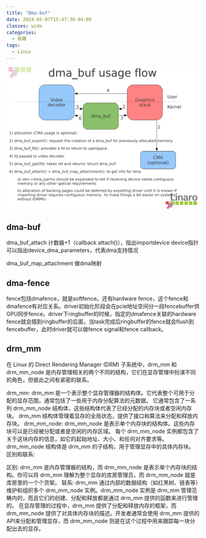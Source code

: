 ```yaml
---
title: "Dma-buf"
date: 2024-05-07T15:47:30-04:00
classes: wide
categories:
  - 收藏
tags:
  - Linux
---
```


![dma flow](/assets/images/dma.png)

## dma-buf
dma_buf_attach 计数器+1（callback attach()），指出importdevice
device指针可以指出device_dma_parameters，代表dma支持情况

dma_buf_map_attachment 做dma映射

## dma-fence
fence包括dmafence，就是softfence。还有hardware fence，这个fence和dmafence有对应关系。driver初始化阶段会在pcie地址空间分一段fencebuffer供GPU同步fence。driver下ringbuffer的时候，指定的dmafence关联的hardware fence就会插到ringbuffer的后面，当task完成后ringbuffer的fence就会flush到fencebuffer，此时driver就可以做fence signal和fence callback。


## drm_mm
在 Linux 的 Direct Rendering Manager (DRM) 子系统中，drm_mm 和 drm_mm_node 是内存管理相关的两个不同的结构，它们在显存管理中扮演不同的角色，但彼此之间有紧密的联系。

drm_mm:
drm_mm 是一个表示整个显存管理器的结构体。它代表整个可用于分配的显存范围，通常包括了一些用于内存分配算法的元数据。
它通常包含了一系列 drm_mm_node 结构体，这些结构体代表了已经分配的内存块或者空闲内存块。
drm_mm 结构体管理着显存的全局状态，提供了接口和算法来分配和释放内存块。
drm_mm_node:
drm_mm_node 是表示单个内存块的结构体。这些内存块可以是已经被分配或者是空闲的内存区域。
每个 drm_mm_node 实例都包含了关于这块内存的信息，如它的起始地址、大小、和任何对齐要求等。
drm_mm_node 结构体是 drm_mm 的子结构，用于管理显存中的具体内存块。
区别和联系:

区别: drm_mm 是内存管理器的结构，而 drm_mm_node 是表示单个内存块的结构。你可以将 drm_mm 理解为整个显存的库房管理员，而 drm_mm_node 就是库房里的一个个货架。
联系: drm_mm 通过内部的数据结构（如红黑树、链表等）维护和组织多个 drm_mm_node 实例。drm_mm_node 实例是 drm_mm 管理范畴内的，而且它们的创建、分配和释放都是通过 drm_mm 提供的函数来进行管理的。
在显存管理的过程中，drm_mm 提供了分配和释放内存的框架，而 drm_mm_node 提供了对具体内存块的描述。开发者通常会使用 drm_mm 提供的API来分配和管理显存，而 drm_mm_node 则是在这个过程中用来跟踪每一块分配出去的显存。

